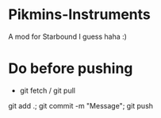 # Pikmins-Instruments
A mod for Starbound I guess haha :)


# Do before pushing
- git fetch / git pull

git add .; git commit -m "Message"; git push